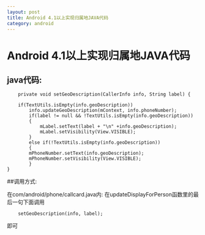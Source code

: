 ```yaml
---
layout: post
title: Android 4.1以上实现归属地JAVA代码
category: android
---
```


Android 4.1以上实现归属地JAVA代码
=========

java代码:    
--------
        private void setGeoDescription(CallerInfo info, String label) {

        if(TextUtils.isEmpty(info.geoDescription))
            info.updateGeoDescription(mContext, info.phoneNumber);
            if(label != null && !TextUtils.isEmpty(info.geoDescription))
            {
                mLabel.setText(label + "\n" +info.geoDescription);
                mLabel.setVisibility(View.VISIBLE); 
            }
            else if(!TextUtils.isEmpty(info.geoDescription))
            {
            mPhoneNumber.setText(info.geoDescription);
            mPhoneNumber.setVisibility(View.VISIBLE);   
            }   
    }

##调用方式:
>
在com/android/phone/callcard.java内:
在updateDisplayForPerson函数里的最后一句下面调用 

		setGeoDescription(info, label);

>
即可